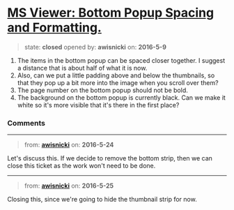 # [MS Viewer: Bottom Popup Spacing and Formatting.](https://github.com/livingstoneonline/livingstoneonline/issues/26)

> state: **closed** opened by: **awisnicki** on: **2016-5-9**

1. The items in the bottom popup can be spaced closer together. I suggest a distance that is about half of what it is now. 
2. Also, can we put a little padding above and below the thumbnails, so that they pop up a bit more into the image when you scroll over them?
3. The page number on the bottom popup should not be bold.
4. The background on the bottom popup is currently black. Can we make it white so it&#x27;s more visible that it&#x27;s there in the first place?


### Comments

---
> from: [**awisnicki**](https://github.com/livingstoneonline/livingstoneonline/issues/26#issuecomment-221467720) on: **2016-5-24**

Let&#x27;s discuss this. If we decide to remove the bottom strip, then we can close this ticket as the work won&#x27;t need to be done.

---
> from: [**awisnicki**](https://github.com/livingstoneonline/livingstoneonline/issues/26#issuecomment-221651481) on: **2016-5-25**

Closing this, since we&#x27;re going to hide the thumbnail strip for now.


